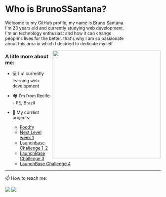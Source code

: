 # Who is BrunoSSantana?

<p style="width:400px">Welcome to my GitHub profile, my name is Bruno Santana. I'm 23 years old and currently studying web development. I'm an technology enthusiast and how it can change people's lives for the better. that's why I am so passionate about this area in which I decided to dedicate myself.

<img height="350px" align="right" src="https://image.freepik.com/vetores-gratis/ilustracao-de-conceito-de-atividade-de-desenvolvedor_114360-2801.jpg"></img>
</p>

<!--
**BrunoSSantana/BrunoSSantana** is a ✨ _special_ ✨ repository because its `README.md` (this file) appears on your GitHub profile.
-->
### A litle more about me:

- 💻 I'm currently learning web development

- 🏘️ I'm from Recife - PE, Brazil

- 🚀 My current projects:

  - [Foodfy](https://github.com/BrunoSSantana/Foodfy)
  - [Next Level week 1](https://github.com/BrunoSSantana/Next-level-week)
  - [Launchbase Challenge 1-2](https://github.com/BrunoSSantana/Desafios_LaunchBase)
  - [LaunchBase Challenge 3](https://github.com/BrunoSSantana/Launchbase-Rocketseat-Desafio-3-Iniciando-no-Beck-end)
  - [LaunchBase Challenge 4](https://github.com/BrunoSSantana/Launchbase-Rocketseat-Desafio-4-Controle-de-Academia)
  

---
📫 How to reach me:

[![](https://img.shields.io/badge/brunosantanas-blue?style=flat-square&logo=Linkedin&logoColor=white&link=https://www.linkedin.com/in/bruno-santanas/)](https://www.linkedin.com/in/bruno-santanas/)
[![](https://img.shields.io/badge/-brunoosouzas@gmail.com-c14438?style=flat-square&logo=Gmail&logoColor=white&link=mailto:brunoosouzas@gmail.com)](mailto:brunoosouzas@gmail.com)

<!-- links -->



